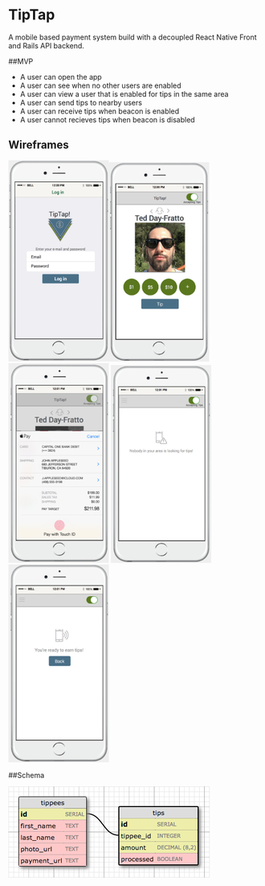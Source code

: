 # TipTap

A mobile based payment system build with a decoupled React Native Front and Rails API backend.

##MVP

- A user can open the app
- A user can see when no other users are enabled
- A user can view a user that is enabled for tips in the same area
- A user can send tips to nearby users
- A user can receive tips when beacon is enabled
- A user cannot recieves tips when beacon is disabled

## Wireframes
<img src="login.png" width="200"><img src="tipping.png" width="200"><img src="tipping2.png" width="200">
<img src="nousers.png" width="200"><img src="activeuser.png" width="200">

##Schema

<img src="schema.png">
